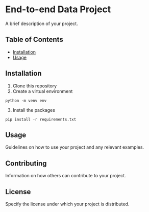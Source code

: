 # End-to-end Data Project

A brief description of your project.

## Table of Contents

- [Installation](#installation)
- [Usage](#usage)

## Installation

1. Clone this repository
2. Create a virtual environment

`python -m venv env`

3. Install the packages

`pip install -r requirements.txt`

## Usage

Guidelines on how to use your project and any relevant examples.

## Contributing

Information on how others can contribute to your project.

## License

Specify the license under which your project is distributed.
